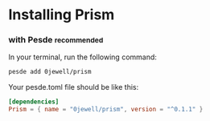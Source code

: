# Installing Prism

### with Pesde <small>recommended</small>

In your terminal, run the following command:
```sh
pesde add 0jewell/prism
```

Your pesde.toml file should be like this:
```toml title="pesde.toml"
[dependencies]
Prism = { name = "0jewell/prism", version = "^0.1.1" }
```
